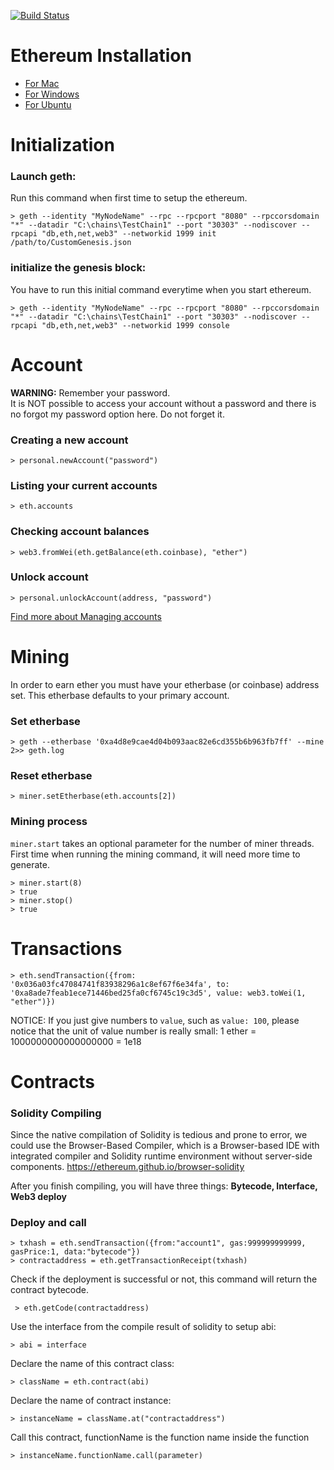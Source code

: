 [![Build Status](http://wins.ddns.net:8000/api/badges/cp2017/docker-geth/status.svg)](http://wins.ddns.net:8000/cp2017/docker-geth)

# Ethereum Installation

- [For Mac](https://github.com/ethereum/go-ethereum/wiki/Installation-Instructions-for-Mac)  
- [For Windows](https://github.com/ethereum/go-ethereum/wiki/Installation-instructions-for-Windows)
- [For Ubuntu](https://github.com/ethereum/go-ethereum/wiki/Installation-Instructions-for-Ubuntu)


# Initialization

### Launch geth:
Run this command when first time to setup the ethereum.

    > geth --identity "MyNodeName" --rpc --rpcport "8080" --rpccorsdomain "*" --datadir "C:\chains\TestChain1" --port "30303" --nodiscover --rpcapi "db,eth,net,web3" --networkid 1999 init /path/to/CustomGenesis.json

### initialize the genesis block:
You have to run this initial command everytime when you start ethereum.

    > geth --identity "MyNodeName" --rpc --rpcport "8080" --rpccorsdomain "*" --datadir "C:\chains\TestChain1" --port "30303" --nodiscover --rpcapi "db,eth,net,web3" --networkid 1999 console



# Account 

**WARNING:** Remember your password.  
It is NOT possible to access your account without a password and there is no forgot my password option here. Do not forget it.

### Creating a new account
    > personal.newAccount("password")
  
### Listing your current accounts
    > eth.accounts

### Checking account balances
    > web3.fromWei(eth.getBalance(eth.coinbase), "ether")

### Unlock account
    > personal.unlockAccount(address, "password")

[Find more about Managing accounts](https://github.com/ethereum/go-ethereum/wiki/Managing-your-accounts)
   
# Mining
In order to earn ether you must have your etherbase (or coinbase) address set. This etherbase defaults to your primary account.

### Set etherbase
    > geth --etherbase '0xa4d8e9cae4d04b093aac82e6cd355b6b963fb7ff' --mine 2>> geth.log

### Reset etherbase
    > miner.setEtherbase(eth.accounts[2])
    
### Mining process
`miner.start` takes an optional parameter for the number of miner threads.  
First time when running the mining command, it will need more time to generate.

    > miner.start(8)
    > true
    > miner.stop()
    > true    
  
# Transactions
    > eth.sendTransaction({from: '0x036a03fc47084741f83938296a1c8ef67f6e34fa', to: '0xa8ade7feab1ece71446bed25fa0cf6745c19c3d5', value: web3.toWei(1, "ether")})
    
NOTICE: If you just give numbers to `value`, such as `value: 100`, please notice that the unit of value number is really small: 1 ether = 1000000000000000000 = 1e18
 
# Contracts

### Solidity Compiling
Since the native compilation of Solidity is tedious and prone to error, we could use the Browser-Based Compiler, which is a Browser-based IDE with integrated compiler and Solidity runtime environment without server-side components.
https://ethereum.github.io/browser-solidity

After you finish compiling, you will have three things:
**Bytecode, Interface, Web3 deploy**

### Deploy and call
    > txhash = eth.sendTransaction({from:"account1", gas:999999999999, gasPrice:1, data:"bytecode"})  
    > contractaddress = eth.getTransactionReceipt(txhash)
    
Check if the deployment is successful or not, this command will return the contract bytecode.
     
     > eth.getCode(contractaddress)

Use the interface from the compile result of solidity to setup abi:

    > abi = interface 
    
Declare the name of this contract class:

    > className = eth.contract(abi)
    
Declare the name of contract instance:

    > instanceName = className.at("contractaddress")
    
Call this contract, functionName is the function name inside the function

    > instanceName.functionName.call(parameter)
